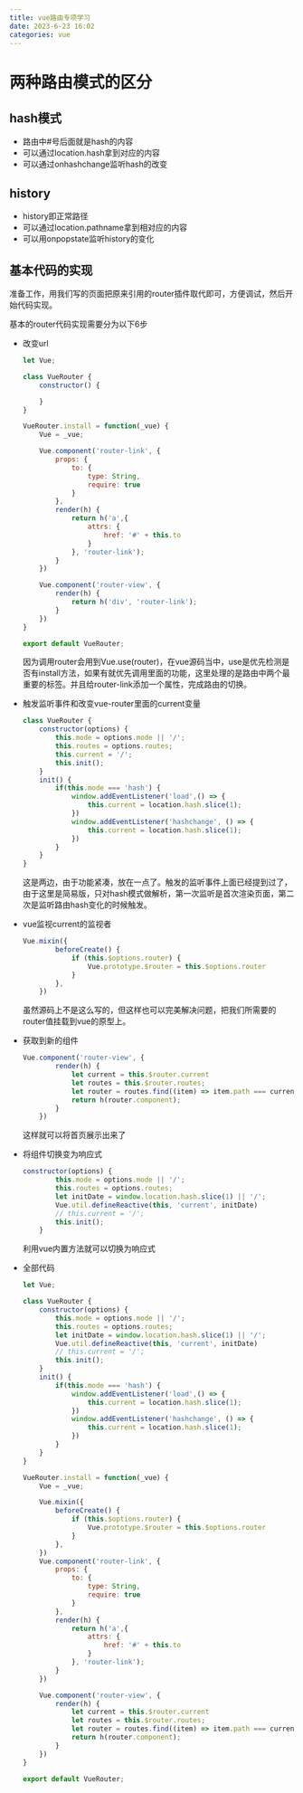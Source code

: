 ```yaml
---
title: vue路由专项学习
date: 2023-6-23 16:02
categories: vue
---
```


# 两种路由模式的区分

## hash模式

- 路由中#号后面就是hash的内容
- 可以通过location.hash拿到对应的内容
- 可以通过onhashchange监听hash的改变

## history

- history即正常路径
- 可以通过location.pathname拿到相对应的内容
- 可以用onpopstate监听history的变化

## 基本代码的实现

准备工作，用我们写的页面把原来引用的router插件取代即可，方便调试，然后开始代码实现。

基本的router代码实现需要分为以下6步

- 改变url

  ```js
  let Vue;
  
  class VueRouter {
      constructor() {
  
      }
  }
  
  VueRouter.install = function(_vue) {
      Vue = _vue;
  
      Vue.component('router-link', {
          props: {
              to: {
                  type: String,
                  require: true
              }    
          },
          render(h) {
              return h('a',{
                  attrs: {
                      href: '#' + this.to
                  }
              }, 'router-link');
          }
      })
  
      Vue.component('router-view', {
          render(h) {
              return h('div', 'router-link');
          }
      })
  }
  
  export default VueRouter;
  ```

  因为调用router会用到Vue.use(router)，在vue源码当中，use是优先检测是否有install方法，如果有就优先调用里面的功能，这里处理的是路由中两个最重要的标签。并且给router-link添加一个属性，完成路由的切换。

- 触发监听事件和改变vue-router里面的current变量

  ```js
  class VueRouter {
      constructor(options) {
          this.mode = options.mode || '/';
          this.routes = options.routes;
          this.current = '/';
          this.init();
      }
      init() {
          if(this.mode === 'hash') {
              window.addEventListener('load',() => {
                  this.current = location.hash.slice(1);
              })
              window.addEventListener('hashchange', () => {
                  this.current = location.hash.slice(1);
              })
          }
      }
  }
  ```

  这是两边，由于功能紧凑，放在一点了。触发的监听事件上面已经提到过了，由于这里是简易版，只对hash模式做解析，第一次监听是首次渲染页面，第二次是监听路由hash变化的时候触发。

- vue监视current的监视者

  ```js
  Vue.mixin({
          beforeCreate() {
              if (this.$options.router) {
                  Vue.prototype.$router = this.$options.router
              }
          },
      })
  ```

  虽然源码上不是这么写的，但这样也可以完美解决问题，把我们所需要的router值挂载到vue的原型上。

- 获取到新的组件

  ```js
  Vue.component('router-view', {
          render(h) {
              let current = this.$router.current
              let routes = this.$router.routes;
              let router = routes.find((item) => item.path === current);
              return h(router.component);
          }
      })
  ```

  这样就可以将首页展示出来了

- 将组件切换变为响应式

  ```js
  constructor(options) {
          this.mode = options.mode || '/';
          this.routes = options.routes;
          let initDate = window.location.hash.slice(1) || '/';
          Vue.util.defineReactive(this, 'current', initDate)
          // this.current = '/';
          this.init();
      }
  ```

  利用vue内置方法就可以切换为响应式

- 全部代码

  ```js
  let Vue;
  
  class VueRouter {
      constructor(options) {
          this.mode = options.mode || '/';
          this.routes = options.routes;
          let initDate = window.location.hash.slice(1) || '/';
          Vue.util.defineReactive(this, 'current', initDate)
          // this.current = '/';
          this.init();
      }
      init() {
          if(this.mode === 'hash') {
              window.addEventListener('load',() => {
                  this.current = location.hash.slice(1);
              })
              window.addEventListener('hashchange', () => {
                  this.current = location.hash.slice(1);
              })
          }
      }
  }
  
  VueRouter.install = function(_vue) {
      Vue = _vue;
  
      Vue.mixin({
          beforeCreate() {
              if (this.$options.router) {
                  Vue.prototype.$router = this.$options.router
              }
          },
      })
      Vue.component('router-link', {
          props: {
              to: {
                  type: String,
                  require: true
              }    
          },
          render(h) {
              return h('a',{
                  attrs: {
                      href: '#' + this.to
                  }
              }, 'router-link');
          }
      })
  
      Vue.component('router-view', {
          render(h) {
              let current = this.$router.current
              let routes = this.$router.routes;
              let router = routes.find((item) => item.path === current);
              return h(router.component);
          }
      })
  }
  
  export default VueRouter;
  ```

  